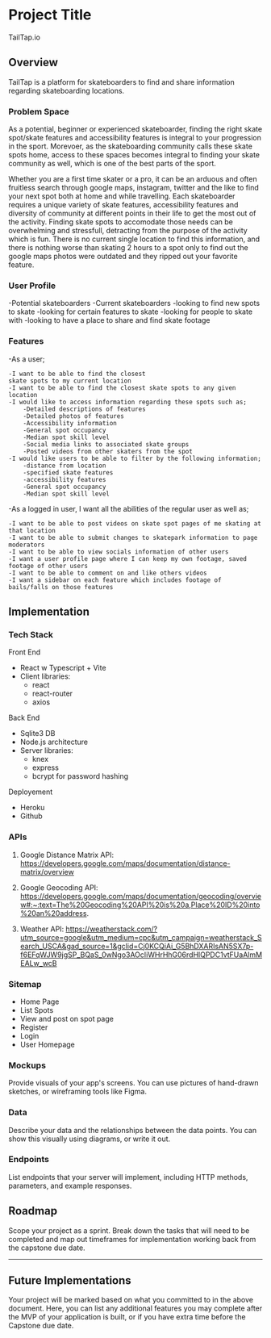 # Project Title
TailTap.io

## Overview

TailTap is a platform for skateboarders to find and share information regarding skateboarding locations.

### Problem Space

As a potential, beginner or experienced skateboarder, finding the right skate spot/skate features and accessibility features is integral to your progression in the sport.  Morevoer, as the skateboarding community calls these skate spots home, access to these spaces becomes integral to finding your skate community as well,
which is one of the best parts of the sport.

Whether you are a first time skater or a pro, it can be an arduous and often fruitless search through google maps, instagram, twitter and the like to find your next spot both at home and while travelling.  Each skateboarder requires a unique variety of skate features, accessibility features and diversity of community at different points in their life to get the most out of the activity.  Finding skate spots to accomodate those needs can be overwhelming and stressfull, detracting from the purpose of the activity which is fun.  There is no current single location to find this information, and there is nothing worse than skating 2 hours to a spot only to find out the google maps photos were outdated and they ripped out your favorite feature.

### User Profile
-Potential skateboarders
-Current skateboarders
    -looking to find new spots to skate
    -looking for certain features to skate
    -looking for people to skate with
    -looking to have a place to share and find skate footage


### Features

-As a user;

    -I want to be able to find the closest
    skate spots to my current location
    -I want to be able to find the closest skate spots to any given location
    -I would like to access information regarding these spots such as;
        -Detailed descriptions of features
        -Detailed photos of features
        -Accessibility information
        -General spot occupancy
        -Median spot skill level
        -Social media links to associated skate groups
        -Posted videos from other skaters from the spot
    -I would like users to be able to filter by the following information;
        -distance from location
        -specified skate features
        -accessibility features
        -General spot occupancy
        -Median spot skill level
    

-As a logged in user, I want all the abilities of the regular user as well as;
    
    -I want to be able to post videos on skate spot pages of me skating at that location
    -I want to be able to submit changes to skatepark information to page moderators
    -I want to be able to view socials information of other users
    -I want a user profile page where I can keep my own footage, saved footage of other users
    -I want to be able to comment on and like others videos
    -I want a sidebar on each feature which includes footage of bails/falls on those features

## Implementation

### Tech Stack

Front End
- React w Typescript + Vite
- Client libraries: 
    - react
    - react-router
    - axios

Back End
- Sqlite3 DB
- Node.js architecture
- Server libraries:
    - knex
    - express
    - bcrypt for password hashing

Deployement
- Heroku
- Github


### APIs

1. Google Distance Matrix API:
https://developers.google.com/maps/documentation/distance-matrix/overview

2. Google Geocoding API:
https://developers.google.com/maps/documentation/geocoding/overview#:~:text=The%20Geocoding%20API%20is%20a,Place%20ID%20into%20an%20address.

3. Weather API: https://weatherstack.com/?utm_source=google&utm_medium=cpc&utm_campaign=weatherstack_Search_USCA&gad_source=1&gclid=Cj0KCQiAi_G5BhDXARIsAN5SX7p-f6EFqWJW9jgSP_BQaS_0wNgo3AOcIiWHrHhG06rdHlQPDC1vtFUaAlmMEALw_wcB


### Sitemap

- Home Page
- List Spots
- View and post on spot page
- Register
- Login
- User Homepage

### Mockups

Provide visuals of your app's screens. You can use pictures of hand-drawn sketches, or wireframing tools like Figma.

### Data

Describe your data and the relationships between the data points. You can show this visually using diagrams, or write it out. 

### Endpoints

List endpoints that your server will implement, including HTTP methods, parameters, and example responses.

## Roadmap

Scope your project as a sprint. Break down the tasks that will need to be completed and map out timeframes for implementation working back from the capstone due date. 

---

## Future Implementations
Your project will be marked based on what you committed to in the above document. Here, you can list any additional features you may complete after the MVP of your application is built, or if you have extra time before the Capstone due date.

